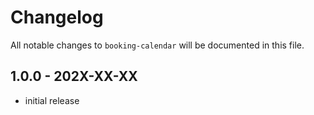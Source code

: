 # Changelog

All notable changes to `booking-calendar` will be documented in this file.

## 1.0.0 - 202X-XX-XX

- initial release
